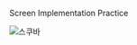 Screen Implementation Practice

![스쿠바](https://github.com/user-attachments/assets/b2d5722c-6a93-41fc-8ce4-63d185be5d59) 

